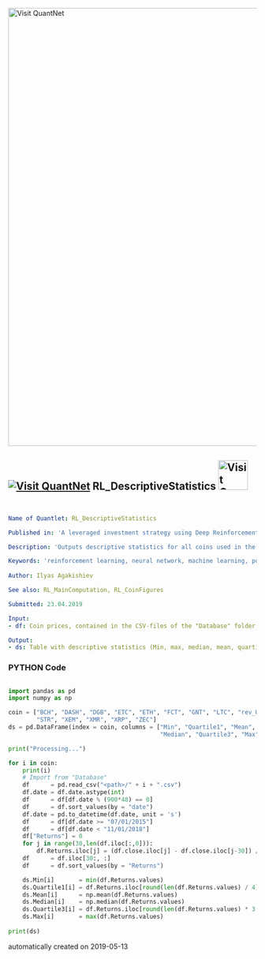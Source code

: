 [<img src="https://github.com/QuantLet/Styleguide-and-FAQ/blob/master/pictures/banner.png" width="888" alt="Visit QuantNet">](http://quantlet.de/)

## [<img src="https://github.com/QuantLet/Styleguide-and-FAQ/blob/master/pictures/qloqo.png" alt="Visit QuantNet">](http://quantlet.de/) **RL_DescriptiveStatistics** [<img src="https://github.com/QuantLet/Styleguide-and-FAQ/blob/master/pictures/QN2.png" width="60" alt="Visit QuantNet 2.0">](http://quantlet.de/)

```yaml


Name of Quantlet: RL_DescriptiveStatistics

Published in: 'A leveraged investment strategy using Deep Reinforcement Learning'

Description: 'Outputs descriptive statistics for all coins used in the experiments (prices relative to Bitcoin, from 07/2015 to 10/2018, if available).'

Keywords: 'reinforcement learning, neural network, machine learning, portfolio management, cryptocurrency'
 
Author: Ilyas Agakishiev

See also: RL_MainComputation, RL_CoinFigures

Submitted: 23.04.2019

Input: 
- df: Coin prices, contained in the CSV-files of the "Database" folder

Output:
- ds: Table with descriptive statistics (Min, max, median, mean, quartile1, quartile3)
```

### PYTHON Code
```python

import pandas as pd
import numpy as np

coin = ["BCH", "DASH", "DGB", "ETC", "ETH", "FCT", "GNT", "LTC", "rev_USDT",
        "STR", "XEM", "XMR", "XRP", "ZEC"]
ds = pd.DataFrame(index = coin, columns = ["Min", "Quartile1", "Mean", 
                                           "Median", "Quartile3", "Max"])

print("Processing...")

for i in coin:
    print(i)
    # Import from "Database"    
    df      = pd.read_csv("<path>/" + i + ".csv")
    df.date = df.date.astype(int)
    df      = df[df.date % (900*48) == 0]
    df      = df.sort_values(by = "date")
    df.date = pd.to_datetime(df.date, unit = 's')
    df      = df[df.date >= "07/01/2015"]
    df      = df[df.date < "11/01/2018"]
    df["Returns"] = 0
    for j in range(30,len(df.iloc[:,0])):
        df.Returns.iloc[j] = (df.close.iloc[j] - df.close.iloc[j-30]) / df.close.iloc[j-30] * 100
    df      = df.iloc[30:, :]    
    df      = df.sort_values(by = "Returns")

    ds.Min[i]       = min(df.Returns.values)   
    ds.Quartile1[i] = df.Returns.iloc[round(len(df.Returns.values) / 4)]
    ds.Mean[i]      = np.mean(df.Returns.values)
    ds.Median[i]    = np.median(df.Returns.values)
    ds.Quartile3[i] = df.Returns.iloc[round(len(df.Returns.values) * 3 / 4)]
    ds.Max[i]       = max(df.Returns.values)
        
print(ds)

```

automatically created on 2019-05-13